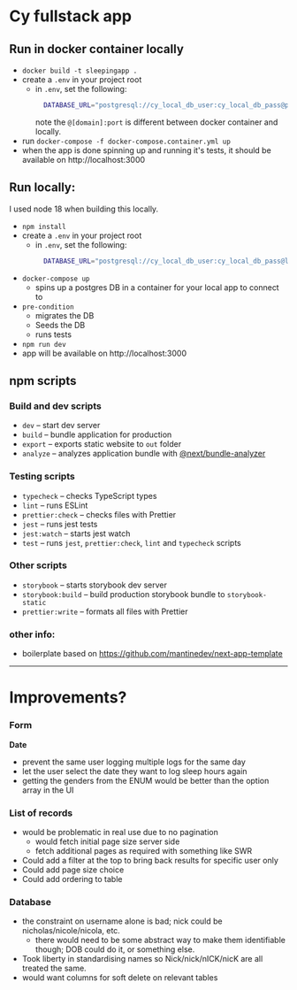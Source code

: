 # Cy fullstack app

## Run in docker container locally

- `docker build -t sleepingapp .`
- create a `.env` in your project root
  - in `.env`, set the following:
    ```bash
      DATABASE_URL="postgresql://cy_local_db_user:cy_local_db_pass@postgresservice:5432/cy_local_db"
    ```
    note the `@[domain]:port` is different between docker container and locally.
- run `docker-compose -f docker-compose.container.yml up`
- when the app is done spinning up and running it's tests, it should be available on http://localhost:3000

## Run locally:

I used node 18 when building this locally.

- `npm install`
- create a `.env` in your project root
  - in `.env`, set the following:
    ```bash
      DATABASE_URL="postgresql://cy_local_db_user:cy_local_db_pass@localhost:5432/cy_local_db"
    ```
- `docker-compose up`
  - spins up a postgres DB in a container for your local app to connect to
- `pre-condition`
  - migrates the DB
  - Seeds the DB
  - runs tests
- `npm run dev`
- app will be available on http://localhost:3000

## npm scripts

### Build and dev scripts

- `dev` – start dev server
- `build` – bundle application for production
- `export` – exports static website to `out` folder
- `analyze` – analyzes application bundle with [@next/bundle-analyzer](https://www.npmjs.com/package/@next/bundle-analyzer)

### Testing scripts

- `typecheck` – checks TypeScript types
- `lint` – runs ESLint
- `prettier:check` – checks files with Prettier
- `jest` – runs jest tests
- `jest:watch` – starts jest watch
- `test` – runs `jest`, `prettier:check`, `lint` and `typecheck` scripts

### Other scripts

- `storybook` – starts storybook dev server
- `storybook:build` – build production storybook bundle to `storybook-static`
- `prettier:write` – formats all files with Prettier

### other info:

- boilerplate based on https://github.com/mantinedev/next-app-template

---

# Improvements?

### Form

**Date**

- prevent the same user logging multiple logs for the same day
- let the user select the date they want to log sleep hours again
- getting the genders from the ENUM would be better than the option array in the UI

### List of records

- would be problematic in real use due to no pagination
  - would fetch initial page size server side
  - fetch additional pages as required with something like SWR
- Could add a filter at the top to bring back results for specific user only
- Could add page size choice
- Could add ordering to table

### Database

- the constraint on username alone is bad; nick could be nicholas/nicole/nicola, etc.
  - there would need to be some abstract way to make them identifiable though; DOB could do it, or something else.
- Took liberty in standardising names so Nick/nick/nICK/nicK are all treated the same.
- would want columns for soft delete on relevant tables
